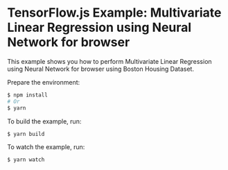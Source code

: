# TensorFlow.js Example: Multivariate Linear Regression using Neural Network for browser

This example shows you how to perform Multivariate Linear Regression using Neural Network for browser using Boston Housing Dataset.

Prepare the environment:
```sh
$ npm install
# Or
$ yarn
```

To build the example, run:
```sh
$ yarn build
```

To watch the example, run:
```sh
$ yarn watch
```
